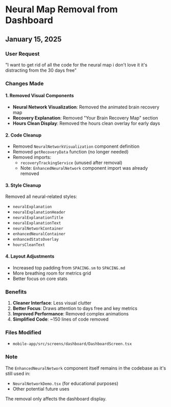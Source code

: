 # Neural Map Removal from Dashboard
## January 15, 2025

### User Request
"I want to get rid of all the code for the neural map i don't love it it's distracting from the 30 days free"

### Changes Made

#### 1. Removed Visual Components
- **Neural Network Visualization**: Removed the animated brain recovery map
- **Recovery Explanation**: Removed "Your Brain Recovery Map" section
- **Hours Clean Display**: Removed the hours clean overlay for early days

#### 2. Code Cleanup
- Removed `NeuralNetworkVisualization` component definition
- Removed `getRecoveryData` function (no longer needed)
- Removed imports:
  - `recoveryTrackingService` (unused after removal)
  - Note: `EnhancedNeuralNetwork` component import was already removed

#### 3. Style Cleanup
Removed all neural-related styles:
- `neuralExplanation`
- `neuralExplanationHeader`
- `neuralExplanationTitle`
- `neuralExplanationText`
- `neuralNetworkContainer`
- `enhancedNeuralContainer`
- `enhancedStatsOverlay`
- `hoursCleanText`

#### 4. Layout Adjustments
- Increased top padding from `SPACING.sm` to `SPACING.md`
- More breathing room for metrics grid
- Better focus on core stats

### Benefits
1. **Cleaner Interface**: Less visual clutter
2. **Better Focus**: Draws attention to days free and key metrics
3. **Improved Performance**: Removed complex animations
4. **Simplified Code**: ~150 lines of code removed

### Files Modified
- `mobile-app/src/screens/dashboard/DashboardScreen.tsx`

### Note
The `EnhancedNeuralNetwork` component itself remains in the codebase as it's still used in:
- `NeuralNetworkDemo.tsx` (for educational purposes)
- Other potential future uses

The removal only affects the dashboard display. 